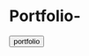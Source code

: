 # Portfolio-
<button onclick="window.location.href='https://arijiiiitttt.github.io/Portfolio-realarijiiiitttt/'">
       portfolio 
      </button>
